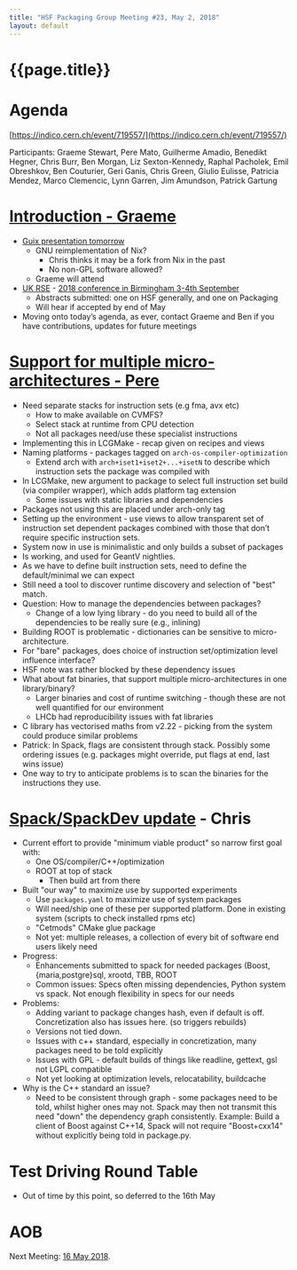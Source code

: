```yaml
---
title: "HSF Packaging Group Meeting #23, May 2, 2018"
layout: default
---
```


# {{page.title}}

Agenda
======
[https://indico.cern.ch/event/719557/](https://indico.cern.ch/event/719557/)

Participants: Graeme Stewart, Pere Mato, Guilherme Amadio, Benedikt Hegner, Chris Burr, Ben Morgan, Liz Sexton-Kennedy, Raphal Pacholek, Emil Obreshkov, Ben Couturier, Geri Ganis, Chris Green, Giulio Eulisse, Patricia Mendez, Marco Clemencic, Lynn Garren, Jim Amundson, Patrick Gartung

[Introduction - Graeme](https://indico.cern.ch/event/719557/contributions/2957742/attachments/1626928/2624333/HSF_Packaging_Group_Intro_2018-05-02.pdf)
===========================
- [Guix presentation tomorrow](https://indico.cern.ch/event/719851/)
  - GNU reimplementation of Nix?
    - Chris thinks it may be a fork from Nix in the past
    - No non-GPL software allowed?
  - Graeme will attend
- [UK RSE](http://rse.ac.uk) - [2018 conference in Birmingham 3-4th September](http://rse.ac.uk/conf2018/)
  - Abstracts submitted: one on HSF generally, and one on Packaging
  - Will hear if accepted by end of May
- Moving onto today’s agenda, as ever, contact Graeme and Ben if you have contributions, updates for future meetings

[Support for multiple micro-architectures - Pere](https://indico.cern.ch/event/719557/contributions/2965980/attachments/1642767/2624258/HSF-Packaging-20180502.pdf)
===============================================
- Need separate stacks for instruction sets (e.g fma, avx etc)
  - How to make available on CVMFS?
  - Select stack at runtime from CPU detection
  - Not all packages need/use these specialist instructions
- Implementing this in LCGMake - recap given on recipes and views
- Naming platforms - packages tagged on `arch-os-compiler-optimization`
  - Extend arch with `arch+iset1+iset2+...+isetN` to describe which instruction sets
    the package was compiled with
- In LCGMake, new argument to package to select full instruction set build
  (via compiler wrapper), which adds platform tag extension
  - Some issues with static libraries and dependencies
- Packages not using this are placed under arch-only tag
- Setting up the environment - use views to allow transparent set of instruction set dependent packages combined with those that don’t require specific instruction sets.
- System now in use is minimalistic and only builds a subset of packages
- Is working, and used for GeantV nightlies.
- As we have to define built instruction sets, need to define the default/minimal we can expect
- Still need a tool to discover runtime discovery and selection of "best" match.
- Question: How to manage the dependencies between packages?
  - Change of a low lying library - do you need to build all of the dependencies to be really sure (e.g., inlining)
- Building ROOT is problematic - dictionaries can be sensitive to micro-architecture.
- For "bare" packages, does choice of instruction set/optimization level influence interface?
- HSF note was rather blocked by these dependency issues
- What about fat binaries, that support multiple micro-architectures in one library/binary?
  - Larger binaries and cost of runtime switching - though these are not well quantified for our environment
  - LHCb had reproducibility issues with fat libraries
- C library has vectorised maths from v2.22 - picking from the system could produce similar problems
- Patrick: In Spack, flags are consistent through stack. Possibly some ordering issues (e.g. packages might override, put flags at end, last wins issue)
- One way to try to anticipate problems is to scan the binaries for the instructions they use.

[Spack/SpackDev update](https://indico.cern.ch/event/719557/contributions/2974886/attachments/1642912/2624529/HEP_Packaging_meeting_2018-05-02.pdf) - Chris
=============================
- Current effort to provide "minimum viable product" so narrow first goal with:
  - One OS/compiler/C++/optimization
  - ROOT at top of stack
    - Then build art from there
- Built "our way" to maximize use by supported experiments
  - Use `packages.yaml` to maximize use of system packages
  - Will need/ship one of these per supported platform. Done in existing system (scripts to check installed rpms etc)
  - "Cetmods" CMake glue package
  - Not yet: multiple releases, a collection of every bit of software end users likely need
- Progress:
  - Enhancements submitted to spack for needed packages (Boost, {maria,postgre}sql, xrootd, TBB, ROOT
  - Common issues: Specs often missing dependencies, Python system vs spack. Not enough flexibility in specs for our needs
- Problems:
  - Adding variant to package changes hash, even if default is off. Concretization also has issues here. (so triggers rebuilds)
  - Versions not tied down.
  - Issues with c++ standard, especially in concretization, many packages need to be told explicitly
  - Issues with GPL - default builds of things like readline, gettext, gsl not LGPL compatible
  - Not yet looking at optimization levels, relocatability, buildcache
- Why is the C++ standard an issue?
  - Need to be consistent through graph - some packages need to be told, whilst higher ones may not. Spack may then
    not transmit this need "down" the dependency graph consistently. Example: Build a client of Boost against C++14,
    Spack will not require "Boost+cxx14" without explicitly being told in package.py.

Test Driving Round Table
========================
- Out of time by this point, so deferred to the 16th May


AOB
===
Next Meeting: [16 May 2018](https://indico.cern.ch/event/727088/).

